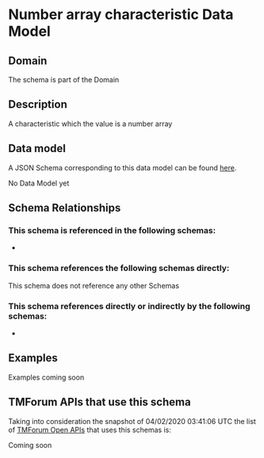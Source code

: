 # Number array characteristic Data Model

## Domain

The  schema is part of the  Domain

## Description

A characteristic which the value is a number array

## Data model

A JSON Schema corresponding to this data model can be found
[here](https://github.com/tmforum-rand/schemas/blob/candidates/Common/NumberArrayCharacteristic.schema.json).

No Data Model yet

## Schema Relationships

### This schema is referenced in the following schemas:

-

### This schema references the following schemas directly:

This schema does not reference any other Schemas

### This schema references directly or indirectly by the following schemas:

-



## Examples

Examples coming soon

## TMForum APIs that use this schema

Taking into consideration the snapshot of 04/02/2020 03:41:06 UTC the list of [TMForum Open APIs](https://www.tmforum.org/open-apis/) that uses this schemas is:

Coming soon